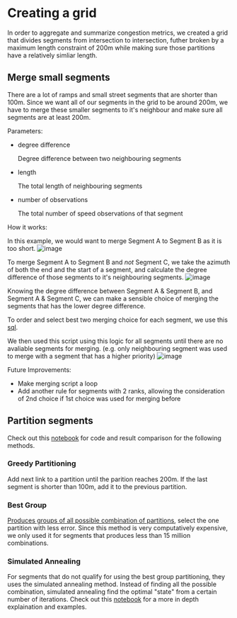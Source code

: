 # Creating a grid
In order to aggregate and summarize congestion metrics, we created a grid that divides segments from intersection to intersection, futher broken by a maximum length constraint of 200m while making sure those partitions have a relatively simliar length.

## Merge small segments
There are a lot of ramps and small street segments that are shorter than 100m. Since we want all of our segments in the grid to be around 200m, we have to merge these smaller segments to it's neighbour and make sure all segments are at least 200m.

Parameters:
- degree difference

    Degree difference between two neighbouring segments
- length

    The total length of neighbouring segments
- number of observations

    The total number of speed observations of that segment 


How it works:

In this example, we would want to merge Segment A to Segment B as it is too short.
![image](https://user-images.githubusercontent.com/46324452/74369601-a0bd7400-4da3-11ea-9c4a-43834ea80048.png)

To merge Segment A to Segment B and *not* Segment C, we take the azimuth of both the end and the start of a segment, and calculate the degree difference of those segments to it's neighbouring segments.
![image](https://user-images.githubusercontent.com/46324452/74369643-b2068080-4da3-11ea-87d3-cc576828c5b3.png)

Knowing the degree difference between Segment A & Segment B, and Segment A & Segment C, we can make a sensible choice of merging the segments that has the lower degree difference. 

To order and select best two merging choice for each segment, we use this [sql](sql/prepare_merge.sql).

We then used this script using this logic for all segments until there are no avaliable segments for merging. (e.g. only neighbouring segment was used to merge with a segment that has a higher priority)
![image](https://user-images.githubusercontent.com/46324452/74369755-e8dc9680-4da3-11ea-9431-e5555e2a64ff.png)



Future Improvements:
- Make merging script a loop
- Add another rule for segments with 2 ranks, allowing the consideration of 2nd choice if 1st choice was used for merging before


## Partition segments
Check out this [notebook](segment_partition.ipynb) for code and result comparison for the following methods.

### Greedy Partitioning

Add next link to a partition until the parition reaches 200m. If the last segment is shorter than 100m, add it to the previous partition.



### Best Group 

[Produces groups of all possible combination of partitions](best_group_partition.py), select the one partition with less error. Since this method is very computatively expensive, we only used it for segments that produces less than 15 million combinations. 

### Simulated Annealing

For segments that do not qualify for using the best group partitioning, they uses the simulated annealing method. Instead of finding all the possible combination, simulated annealing find the optimal "state" from a certain number of iterations. Check out this [notebook](simulated_annealing.ipynb) for a more in depth explaination and examples.


